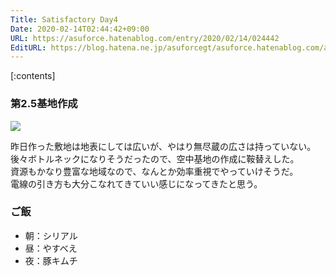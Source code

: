 ```yaml
---
Title: Satisfactory Day4
Date: 2020-02-14T02:44:42+09:00
URL: https://asuforce.hatenablog.com/entry/2020/02/14/024442
EditURL: https://blog.hatena.ne.jp/asuforcegt/asuforce.hatenablog.com/atom/entry/26006613511072524
---
```


[:contents]

###  第2.5基地作成

<span itemtype="http://schema.org/Photograph" itemscope="itemscope"><img class="magnifiable" src="https://cdn-ak.f.st-hatena.com/images/fotolife/a/asuforcegt/20200807/20200807142054.png" itemprop="image"></span>

昨日作った敷地は地表にしては広いが、やはり無尽蔵の広さは持っていない。  
後々ボトルネックになりそうだったので、空中基地の作成に鞍替えした。  
資源もかなり豊富な地域なので、なんとか効率重視でやっていけそうだ。  
電線の引き方も大分こなれてきていい感じになってきたと思う。

### ご飯

- 朝：シリアル
- 昼：やすべえ
- 夜：豚キムチ
